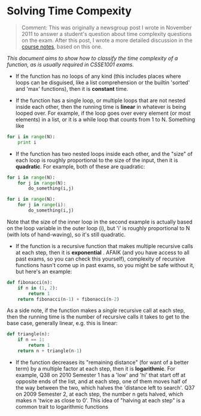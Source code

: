 # Solving Time Compexity

<blockquote>
Comment: This was originally a newsgroup post I wrote in November 2011 to answer a student's question about time complexity questions on the exam. After this post, I wrote a more detailed discussion in the <a href="http://csse1001.uqcloud.net/notes/complexity.html#calculating-rate-of-growth">course notes</a>, based on this one.
</blockquote>

_This document aims to show how to classify the time complexity of a function, as is usually required in CSSE1001 exams._

* If the function has no loops of any kind (this includes places where loops can be disguised, like a list comprehension or the builtin 'sorted' and 'max' functions), then it is __constant__ time.

* If the function has a single loop, or multiple loops that are not nested inside each other, then the running time is __linear__ in whatever is being looped over. For example, if the loop goes over every element (or most elements) in a list, or it is a while loop that counts from 1 to N. Something like

```python
for i in range(N):
    print i
```

* If the function has two nested loops inside each other, and the "size" of each loop is roughly proportional to the size of the input, then it is __quadratic__. For example, both of these are quadratic:

```python
for i in range(N):
    for j in range(N):
        do_something(i,j)
```

```python
for i in range(N):
    for j in range(i):
        do_something(i,j)
```

Note that the size of the inner loop in the second example is actually based on the loop variable in the outer loop (i), but 'i' is roughly proportional to N (with lots of hand-waving), so it's still quadratic.

* If the function is a recursive function that makes multiple recursive calls at each step, then it is __exponential__ . AFAIK (and you have access to all past exams, so you can check this yourself), complexity of recursive functions hasn't come up in past exams, so you might be safe without it, but here's an example:

```python
def fibonacci(n):
    if n in (1, 2):
        return 1
    return fibonacci(n-1) + fibonacci(n-2)
```

As a side note, if the function makes a _single_ recursive call at each step, then the running time is the number of recursive calls it takes to get to the base case, generally linear, e.g. this is linear:

```python
def triangle(n):
    if n == 1:
        return 1
    return n + triangle(n-1)
```

* If the function decreases its "remaining distance" (for want of a better term) by a multiple factor at each step, then it is __logarithmic__. For example, Q38 on 2010 Semester 1 has a 'low' and 'hi' that start off at opposite ends of the list, and at each step, one of  them moves half of the way between the two, which halves the 'distance left to search'. Q37 on 2009 Semester 2, at each step, the number n gets halved, which makes n 'twice as close to 0'. This idea of "halving at each step" is a common trait to logarithmic functions

